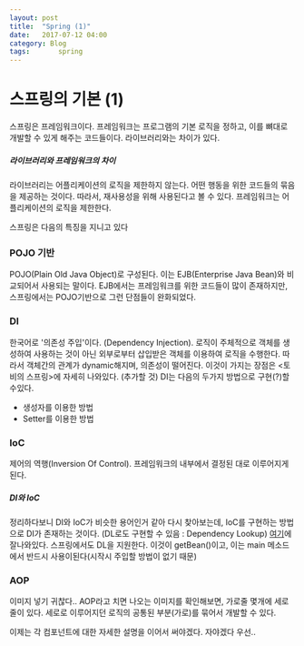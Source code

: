 ```yaml
---
layout: post
title:  "Spring (1)"
date:   2017-07-12 04:00
category: Blog
tags: 		spring
---
```

# 스프링의 기본 (1)

스프링은 프레임워크이다. 프레임워크는 프로그램의 기본 로직을 정하고, 이를 뼈대로 개발할 수 있게 해주는 코드들이다. 라이브러리와는 차이가 있다.           

##### 라이브러리와 프레임워크의 차이
라이브러리는 어플리케이션의 로직을 제한하지 않는다. 어떤 행동을 위한 코드들의 묶음을 제공하는 것이다. 따라서, 재사용성을 위해 사용된다고 볼 수 있다. 프레임워크는 어플리케이션의 로직을 제한한다.

스프링은 다음의 특징을 지니고 있다
### POJO 기반
POJO(Plain Old Java Object)로 구성된다. 이는 EJB(Enterprise Java Bean)와 비교되어서 사용되는 말이다. EJB에서는 프레임워크를 위한 코드들이 많이 존재하지만, 스프링에서는 POJO기반으로 그런 단점들이 완화되었다.

### DI
한국어로 '의존성 주입'이다. (Dependency Injection). 로직이 주체적으로 객체를 생성하여 사용하는 것이 아닌 외부로부터 삽입받은 객체를 이용하여 로직을 수행한다. 따라서 객체간의 관계가 dynamic해지며, 의존성이 떨어진다. 이것이 가지는 장점은 <토비의 스프링>에 자세히 나와있다. (추가할 것)
DI는 다음의 두가지 방법으로 구현(?)할 수있다.
- 생성자를 이용한 방법
- Setter를 이용한 방법

### IoC
제어의 역행(Inversion Of Control). 프레임워크의 내부에서 결정된 대로 이루어지게 된다.

##### DI와 IoC
정리하다보니 DI와 IoC가 비슷한 용어인거 같아 다시 찾아보는데, IoC를 구현하는 방법으로 DI가 존재하는 것이다. (DL로도 구현할 수 있음 : Dependency Lookup) [여기](http://isstory83.tistory.com/91)에 잘나와있다. 스프링에서도 DL을 지원한다. 이것이 getBean()이고, 이는 main 메소드에서 반드시 사용이된다(시작시 주입할 방법이 없기 때문)

### AOP
이미지 넣기 귀찮다.. AOP라고 치면 나오는 이미지를 확인해보면, 가로줄 몇개에 세로줄이 있다. 세로로 이루어지던 로직의 공통된 부분(가로)를 묶어서 개발할 수 있다.

이제는 각 컴포넌트에 대한 자세한 설명을 이어서 써야겠다. 자야겠다 우선..
